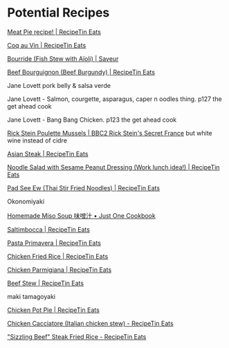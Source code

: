 # Potential Recipes

[Meat Pie recipe! | RecipeTin Eats](https://www.recipetineats.com/meat-pie-recipe/)

[Coq au Vin | RecipeTin Eats](https://www.recipetineats.com/coq-au-vin/#wprm-recipe-container-25070)

[Bourride (Fish Stew with Aïoli) | Saveur](https://www.saveur.com/article/recipes/classic-french-fish-stew-with-aioli/)

[Beef Bourguignon (Beef Burgundy) | RecipeTin Eats](https://www.recipetineats.com/beef-bourguignon-beef-burgundy/#wprm-recipe-container-57415)

Jane Lovett pork belly & salsa verde

Jane Lovett - Salmon, courgette, asparagus, caper n oodles thing. p127 the get ahead cook

Jane Lovett - Bang Bang Chicken. p123 the get ahead cook

[Rick Stein Poulette Mussels | BBC2 Rick Stein's Secret France](https://thehappyfoodie.co.uk/recipes/rick-steins-mussels-with-poulette-sauce/) but white wine instead of cidre

[Asian Steak | RecipeTin Eats](https://www.recipetineats.com/asian-steak/#wprm-recipe-container-20045)

[Noodle Salad with Sesame Peanut Dressing (Work lunch idea!) | RecipeTin Eats](https://www.recipetineats.com/noodle-salad-creamy-sesame-peanut-dressing/#wprm-recipe-container-26418)

[Pad See Ew (Thai Stir Fried Noodles) | RecipeTin Eats](https://www.recipetineats.com/thai-stir-fried-noodles-pad-see-ew/)

Okonomiyaki

[Homemade Miso Soup 味噌汁 • Just One Cookbook](https://www.justonecookbook.com/homemade-miso-soup/)

[Saltimbocca | RecipeTin Eats](https://www.recipetineats.com/saltimbocca/)

[Pasta Primavera | RecipeTin Eats](https://www.recipetineats.com/pasta-primavera/)

[Chicken Fried Rice | RecipeTin Eats](https://www.recipetineats.com/chicken-fried-rice/#wprm-recipe-container-39795)

[Chicken Parmigiana | RecipeTin Eats](https://www.recipetineats.com/chicken-parmigiana/#wprm-recipe-container-50229)

[Beef Stew | RecipeTin Eats](https://www.recipetineats.com/beef-stew/#wprm-recipe-container-28246)

maki tamagoyaki

[Chicken Pot Pie | RecipeTin Eats](https://www.recipetineats.com/chicken-pot-pie/#wprm-recipe-container-32100)

[Chicken Cacciatore (Italian chicken stew) - RecipeTin Eats](https://www.recipetineats.com/chicken-cacciatore-italian-chicken-stew/)

[&quot;Sizzling Beef&quot; Steak Fried Rice - RecipeTin Eats](https://www.recipetineats.com/beef-steak-fried-rice/)

